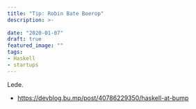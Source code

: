 ```yaml
---
title: "Tip: Robin Bate Boerop"
description: >-
  
date: "2020-01-07"
draft: true
featured_image: ""
tags:
- Haskell
- startups
---
```


Lede.

<!--more-->


- https://devblog.bu.mp/post/40786229350/haskell-at-bump

